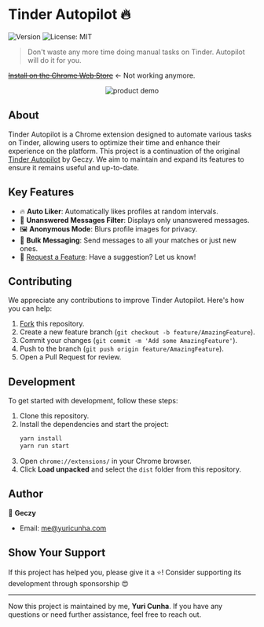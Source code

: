 # Tinder Autopilot 🔥
![Version](https://img.shields.io/badge/version-2.0.8-blue.svg?cacheSeconds=2592000)
![License: MIT](https://img.shields.io/badge/License-MIT-yellow.svg)

> Don't waste any more time doing manual tasks on Tinder. Autopilot will do it for you.

~~[Install on the Chrome Web Store](https://chrome.google.com/webstore/detail/autopilot-for-tinder/bfpgbjekakfijondlfloonhdkcjlhehg?hl=en)~~ <- Not working anymore.

<p align="center">
    <img src="https://i.imgur.com/wz8fHwG.png" alt="product demo">
</p>

## About

Tinder Autopilot is a Chrome extension designed to automate various tasks on Tinder, allowing users to optimize their time and enhance their experience on the platform. This project is a continuation of the original [Tinder Autopilot](https://github.com/isyuricunha/tinder-autopilot) by Geczy. We aim to maintain and expand its features to ensure it remains useful and up-to-date.

## Key Features

- 🔥 **Auto Liker**: Automatically likes profiles at random intervals.
- 🤫 **Unanswered Messages Filter**: Displays only unanswered messages.
- 🖼 **Anonymous Mode**: Blurs profile images for privacy.
- 💌 **Bulk Messaging**: Send messages to all your matches or just new ones.
- 📢 [Request a Feature](https://github.com/isyuricunha/tinder-autopilot/issues/new): Have a suggestion? Let us know!

## Contributing

We appreciate any contributions to improve Tinder Autopilot. Here's how you can help:

1. [Fork](https://github.com/isyuricunha/tinder-autopilot/fork) this repository.
2. Create a new feature branch (`git checkout -b feature/AmazingFeature`).
3. Commit your changes (`git commit -m 'Add some AmazingFeature'`).
4. Push to the branch (`git push origin feature/AmazingFeature`).
5. Open a Pull Request for review.

## Development

To get started with development, follow these steps:

1. Clone this repository.
2. Install the dependencies and start the project:
   ```sh
   yarn install
   yarn run start
   ```
3. Open `chrome://extensions/` in your Chrome browser.
4. Click **Load unpacked** and select the `dist` folder from this repository.

## Author

👤 **Geczy**
- Email: [me@yuricunha.com](mailto:me@yuricunha.com)

## Show Your Support

If this project has helped you, please give it a ⭐️! Consider supporting its development through sponsorship 😍

---

Now this project is maintained by me, **Yuri Cunha**. If you have any questions or need further assistance, feel free to reach out.
```
